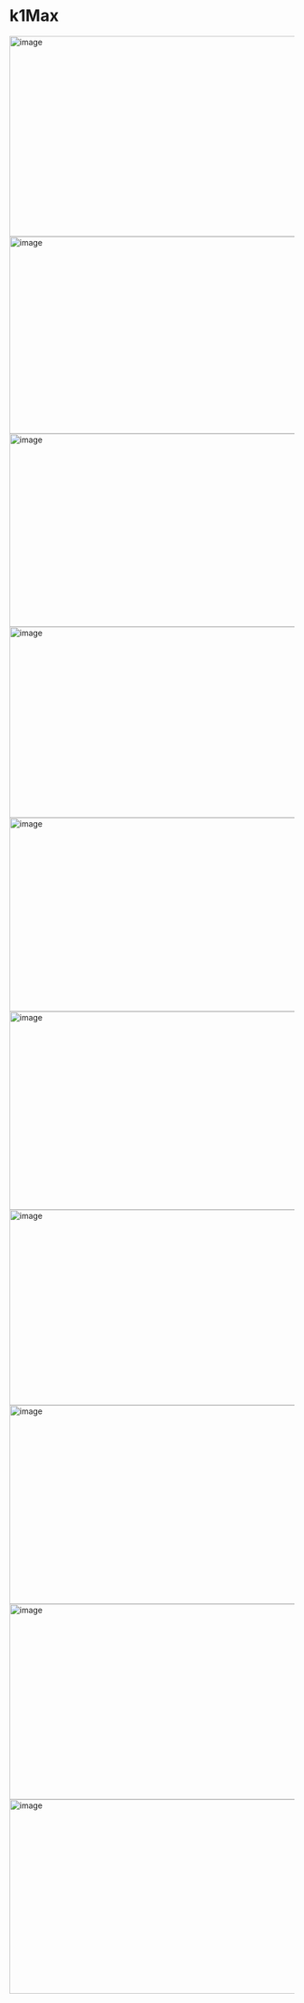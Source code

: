 # k1Max

<img width="637" height="354" alt="image" src="https://github.com/user-attachments/assets/42bd7e51-448a-4ca2-9a25-52243a38271e" />

<img width="633" height="348" alt="image" src="https://github.com/user-attachments/assets/cff59f95-b3f0-416e-b292-85412347e20e" />

<img width="632" height="341" alt="image" src="https://github.com/user-attachments/assets/48e475ab-1b29-42a5-82e9-9f1351d1de2b" />

<img width="636" height="337" alt="image" src="https://github.com/user-attachments/assets/6163918d-c183-4129-b081-1c452b0ba3db" />

<img width="626" height="342" alt="image" src="https://github.com/user-attachments/assets/49182eba-35d0-4d58-8fbe-2e67cd300014" />

<img width="623" height="350" alt="image" src="https://github.com/user-attachments/assets/c29659c6-b787-43b8-82fd-9208fb9ac41d" />

<img width="625" height="345" alt="image" src="https://github.com/user-attachments/assets/e5a66628-0023-4a1b-9445-da93ff36afb4" />

<img width="628" height="351" alt="image" src="https://github.com/user-attachments/assets/8fcc5949-9748-4997-82f0-5b8b78aa5eee" />

<img width="623" height="345" alt="image" src="https://github.com/user-attachments/assets/6a8a4d78-891e-4b43-899a-d59e1fcc0f19" />

<img width="631" height="343" alt="image" src="https://github.com/user-attachments/assets/3d864478-aa1b-43e0-bdb6-eef2b29b60f5" />
